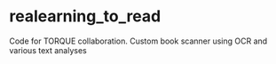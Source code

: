 # realearning_to_read
Code for TORQUE collaboration. Custom book scanner using OCR and various text analyses
